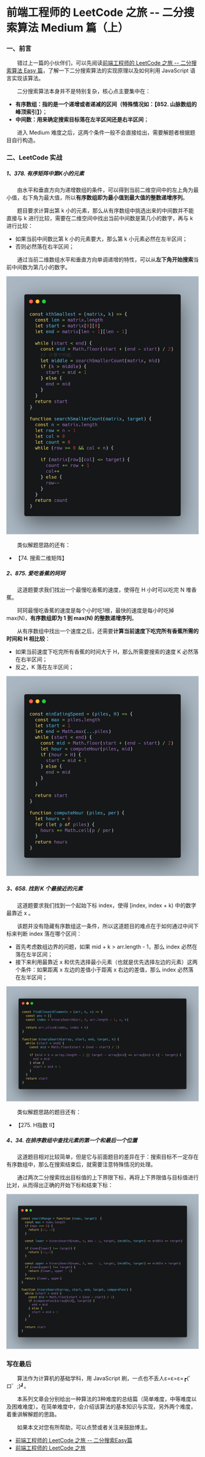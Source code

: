 # 前端工程师的 LeetCode 之旅 -- 二分搜索算法 Medium 篇（上）

### 一、前言

  &emsp;&emsp;错过上一篇的小伙伴们，可以先阅读[前端工程师的 LeetCode 之旅 -- 二分搜索算法 Easy 篇](https://mp.weixin.qq.com/s/D6zY08tJ8J-nhIA4u86IoA)，了解一下二分搜索算法的实现原理以及如何利用 JavaScript 语言实现该算法。

  &emsp;&emsp;二分搜索算法本身并不是特别复杂，核心点主要集中在：

  - **有序数组：指的是一个递增或者递减的区间（特殊情况如：【852. 山脉数组的峰顶索引】）**；
  - **中间数：用来确定搜索目标落在左半区间还是右半区间**；

  &emsp;&emsp;进入 Medium 难度之后，这两个条件一般不会直接给出，需要解题者根据题目自行构造。

### 二、LeetCode 实战

##### 1、378. 有序矩阵中第K小的元素

  &emsp;&emsp;由水平和垂直方向为递增数组的条件，可以得到当前二维空间中的左上角为最小值，右下角为最大值，所以**有序数组即为最小值到最大值的整数递增序列**。

  &emsp;&emsp;题目要求计算出第 k 小的元素，那么从有序数组中挑选出来的中间数并不能直接与 k 进行比较，需要在二维空间中找出当前中间数是第几小的数字，再与 k 进行比较：

  - 如果当前中间数比第 k 小的元素要大，那么第 k 小元素必然在左半区间；
  - 否则必然落在右半区间；

  &emsp;&emsp;通过当前二维数组水平和垂直方向单调递增的特性，可以从**左下角开始搜索**当前中间数为第几小的数字。

  ![378解题代码](./378.png)

  &emsp;&emsp;类似解题思路的还有：

  - 【74. 搜索二维矩阵】

##### 2、875. 爱吃香蕉的珂珂

  &emsp;&emsp;这道题要求我们找出一个最慢吃香蕉的速度，使得在 H 小时可以吃完 N 堆香蕉。

  &emsp;&emsp;珂珂最慢吃香蕉的速度是每个小时吃1根，最快的速度是每小时吃掉 max(N)，**有序数组即为 1 到 max(N) 的整数递增序列**。

  &emsp;&emsp;从有序数组中找出一个速度之后，还需要**计算当前速度下吃完所有香蕉所需的时间和 H 相比较**：

  - 如果当前速度下吃完所有香蕉的时间大于 H，那么所需要搜索的速度 K 必然落在右半区间；
  - 反之，K 落在左半区间；

  ![875解题代码](./875.png)

##### 3、658. 找到 K 个最接近的元素

  &emsp;&emsp;这道题要求我们找到一个起始下标 index，使得 [index, index + k) 中的数字最靠近 x 。

  &emsp;&emsp;该题并没有隐藏有序数组这一条件，所以这道题目的难点在于如何通过中间下标来判断 index 落在哪个区间：

  - 首先考虑数组边界的问题，如果 mid + k > arr.length - 1，那么 index 必然在落在左半区间；
  - 接下来利用最靠近 x 和优先选择最小元素（也就是优先选择左边的元素）这两个条件：如果距离 x 左边的差值小于距离 x 右边的差值，那么 index 必然落在左半区间；

  ![658解题代码](./658.png)

  &emsp;&emsp;类似解题思路的题目还有：

  - 【275. H指数 II】

##### 4、34. 在排序数组中查找元素的第一个和最后一个位置

  &emsp;&emsp;这道题目相对比较简单，但是它与前面题目的差异在于：搜索目标不一定存在有序数组中，那么在搜索结束后，就需要注意特殊情况的处理。

  &emsp;&emsp;通过两次二分搜索找出目标值的上下界限下标，再将上下界限值与目标值进行比对，从而得出正确的开始下标和结束下标：

  ![34解题代码](./34.png)

### 写在最后

  &emsp;&emsp;算法作为计算机的基础学科，用 JavaScript 刷，一点也不丢人ε=ε=ε=┏(゜ロ゜;)┛。

  &emsp;&emsp;本系列文章会分别给出一种算法的3种难度的总结篇（简单难度，中等难度以及困难难度）。在简单难度中，会介绍该算法的基本知识与实现，另外两个难度，着重讲解解题的思路。
  
  &emsp;&emsp;如果本文对您有所帮助，可以点赞或者关注来鼓励博主。

- [前端工程师的 LeetCode 之旅 -- 二分搜索Easy篇](https://mp.weixin.qq.com/s/D6zY08tJ8J-nhIA4u86IoA)
- [前端工程师的 LeetCode 之旅](https://github.com/15751165579/LeetCode)